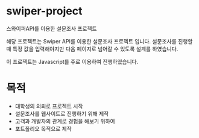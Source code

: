 # swiper-project
스와이퍼API를 이용한 설문조사 프로젝트

해당 프로젝트는 Swiper API를 이용한 설문조사 프로젝트 입니다.
설문조사를 진행할때 특정 값을 입력해야지만 다음 페이지로 넘어갈 수 있도록 설계를 하였습니다.

이 프로젝트는 Javascript를 주로 이용하여 진행하였습니다.

# 목적
- 대학생의 의뢰로 프로젝트 시작
- 설문조사를 웹사이트로 진행하기 위해 제작
- 고객과 개발자의 관계로 경험을 해보기 위하여
- 포트폴리오 목적으로 제작
